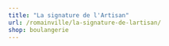 ```yaml
---
title: "La signature de l'Artisan"
url: /romainville/la-signature-de-lartisan/
shop: boulangerie
---
```

